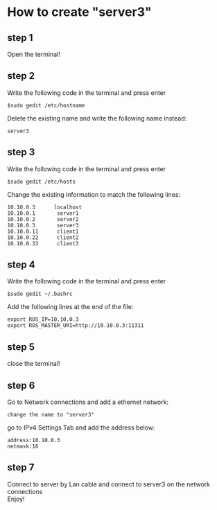 # How to create "server3"  

## step 1
Open the terminal!

## step 2
Write the following code in the terminal and press enter  

    $sudo gedit /etc/hostname

Delete the existing name and write the following name instead:

    server3
## step 3
Write the following code in the terminal and press enter  

    $sudo gedit /etc/hosts

Change the existing information to match the following lines:  

    10.10.0.3      localhost  
    10.10.0.1       server1  
    10.10.0.2       server2  
    10.10.0.3       server3  
    10.10.0.11      client1  
    10.10.0.22      client2  
    10.10.0.33      client3  

## step 4
Write the following code in the terminal and press enter

    $sudo gedit ~/.bashrc

Add the following lines at the end of the file:

    export ROS_IP=10.10.0.3  
    export ROS_MASTER_URI=http://10.10.0.3:11311

## step 5
close the terminal!  

## step 6
Go to Network connections and add a ethernet network:  

    change the name to "server3"  
go to IPv4 Settings Tab and add the address below:  

    address:10.10.0.3  
    netmask:16  
    
## step 7
Connect to server by Lan cable and connect to server3 on the network connections  
Enjoy!  







